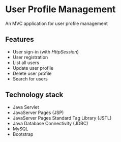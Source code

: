 # User Profile Management
An MVC application for user profile management

## Features
* User sign-in (with *HttpSession*)
* User registration
* List all users
* Update user profile
* Delete user profile
* Search for users

## Technology stack
* Java Servlet
* JavaServer Pages (JSP)
* JavaServer Pages Standard Tag Library (JSTL)
* Java Database Connectivity (JDBC)
* MySQL
* Bootstrap
